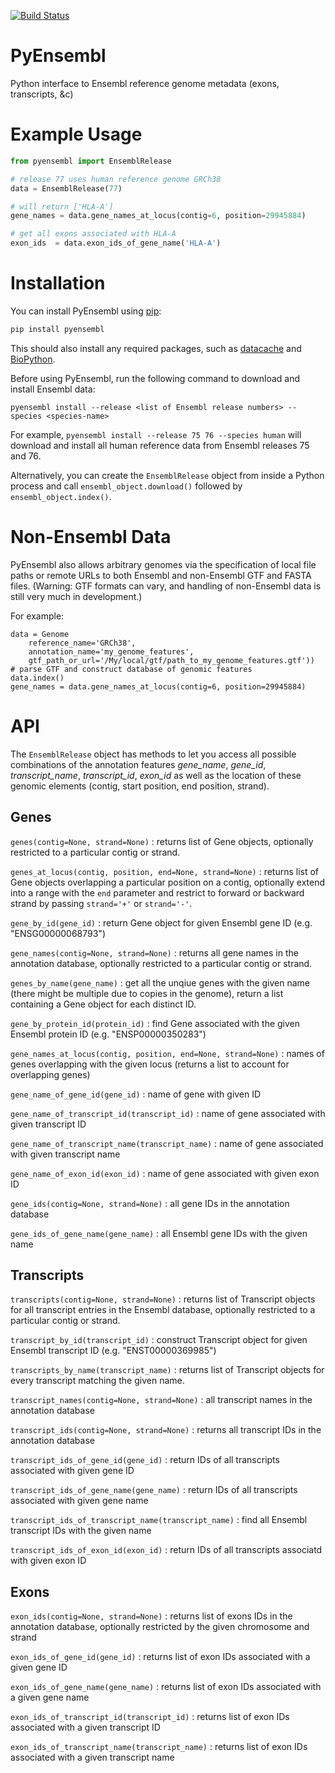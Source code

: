 [![Build Status](https://travis-ci.org/hammerlab/pyensembl.svg?branch=master)](https://travis-ci.org/hammerlab/pyensembl)

PyEnsembl
=======

Python interface to Ensembl reference genome metadata (exons, transcripts, &c)

# Example Usage

```python
from pyensembl import EnsemblRelease

# release 77 uses human reference genome GRCh38
data = EnsemblRelease(77)

# will return ['HLA-A']
gene_names = data.gene_names_at_locus(contig=6, position=29945884)

# get all exons associated with HLA-A
exon_ids  = data.exon_ids_of_gene_name('HLA-A')
```

# Installation

You can install PyEnsembl using [pip](https://pip.pypa.io/en/latest/quickstart.html):

```sh
pip install pyensembl
```

This should also install any required packages, such as [datacache](https://github.com/hammerlab/datacache) and
[BioPython](http://biopython.org/).

Before using PyEnsembl, run the following command to download and install
Ensembl data:

```
pyensembl install --release <list of Ensembl release numbers> --species <species-name>
```

For example, `pyensembl install --release 75 76 --species human` will download and install all
human reference data from Ensembl releases 75 and 76.

Alternatively, you can create the `EnsemblRelease` object from inside a Python
process and call `ensembl_object.download()` followed by `ensembl_object.index()`.

# Non-Ensembl Data

PyEnsembl also allows arbitrary genomes via the specification
of local file paths or remote URLs to both Ensembl and non-Ensembl GTF
and FASTA files. (Warning: GTF formats can vary, and handling of
non-Ensembl data is still very much in development.)

For example:

```
data = Genome
    reference_name='GRCh38',
    annotation_name='my_genome_features',
    gtf_path_or_url='/My/local/gtf/path_to_my_genome_features.gtf'))
# parse GTF and construct database of genomic features
data.index()
gene_names = data.gene_names_at_locus(contig=6, position=29945884)
```

# API

The `EnsemblRelease` object has methods to let you access all possible
combinations of the annotation features *gene\_name*, *gene\_id*,
*transcript\_name*, *transcript\_id*, *exon\_id* as well as the location of
these genomic elements (contig, start position, end position, strand).

## Genes

`genes(contig=None, strand=None)`
: returns list of Gene objects, optionally restricted to a particular contig
or strand.

`genes_at_locus(contig, position, end=None, strand=None)`
: returns list of Gene objects overlapping a particular position on a contig,
optionally extend into a range with the `end` parameter and restrict to
forward or backward strand by passing `strand='+'` or `strand='-'`.

`gene_by_id(gene_id)`
: return Gene object for given Ensembl gene ID (e.g. "ENSG00000068793")

`gene_names(contig=None, strand=None)`
: returns all gene names in the annotation database, optionally restricted
to a particular contig or strand.

`genes_by_name(gene_name)`
 : get all the unqiue genes with the given name (there might be multiple
due to copies in the genome), return a list containing a Gene object for each
distinct ID.

`gene_by_protein_id(protein_id)`
: find Gene associated with the given Ensembl protein ID (e.g. "ENSP00000350283")

`gene_names_at_locus(contig, position, end=None, strand=None)`
: names of genes overlapping with the given locus
(returns a list to account for overlapping genes)

`gene_name_of_gene_id(gene_id)`
: name of gene with given ID

`gene_name_of_transcript_id(transcript_id)`
: name of gene associated with given transcript ID

`gene_name_of_transcript_name(transcript_name)`
: name of gene associated with given transcript name

`gene_name_of_exon_id(exon_id)`
: name of gene associated with given exon ID

`gene_ids(contig=None, strand=None)`
: all gene IDs in the annotation database

`gene_ids_of_gene_name(gene_name)`
: all Ensembl gene IDs with the given name


## Transcripts

`transcripts(contig=None, strand=None)`
: returns list of Transcript objects for all transcript entries in the
Ensembl database, optionally restricted to a particular contig or strand.

`transcript_by_id(transcript_id)`
: construct Transcript object for given Ensembl transcript ID (e.g. "ENST00000369985")

`transcripts_by_name(transcript_name)`
: returns list of Transcript objects for every transcript matching the given name.

`transcript_names(contig=None, strand=None)`
: all transcript names in the annotation database

`transcript_ids(contig=None, strand=None)`
: returns all transcript IDs in the annotation database

`transcript_ids_of_gene_id(gene_id)`
: return IDs of all transcripts associated with given gene ID

`transcript_ids_of_gene_name(gene_name)`
: return IDs of all transcripts associated with given gene name

`transcript_ids_of_transcript_name(transcript_name)`
: find all Ensembl transcript IDs with the given name

`transcript_ids_of_exon_id(exon_id)`
: return IDs of all transcripts associatd with given exon ID


## Exons

`exon_ids(contig=None, strand=None)`
: returns list of exons IDs in the annotation database, optionally restricted
by the given chromosome and strand

`exon_ids_of_gene_id(gene_id)`
: returns list of exon IDs associated with a given gene ID

`exon_ids_of_gene_name(gene_name)`
: returns list of exon IDs associated with a given gene name

`exon_ids_of_transcript_id(transcript_id)`
: returns list of exon IDs associated with a given transcript ID

`exon_ids_of_transcript_name(transcript_name)`
: returns list of exon IDs associated with a given transcript name
